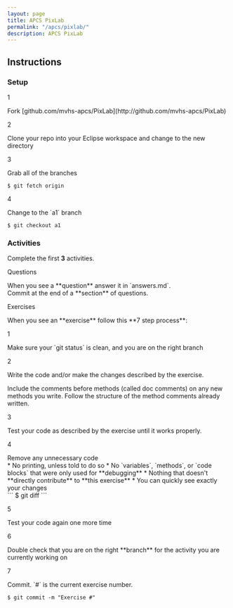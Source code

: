 ```yaml
---
layout: page
title: APCS PixLab
permalink: "/apcs/pixlab/"
description: APCS PixLab
---
```


## Instructions

### Setup

<div class="section listed" markdown="1">

  <p class="section-title">1</p>
  <div class="section" markdown="1">
  Fork [github.com/mvhs-apcs/PixLab](http://github.com/mvhs-apcs/PixLab)
  </div>

  <p class="section-title">2</p>
  <div class="section" markdown="1">
  Clone your repo into your Eclipse workspace and change to the new directory
  </div>

  <p class="section-title">3</p>
  <div class="section" markdown="1">
  Grab all of the branches<br>
  
  ```
  $ git fetch origin
  ```
  </div>

  <p class="section-title">4</p>
  <div class="section" markdown="1">
  Change to the `a1` branch<br>

  ```
  $ git checkout a1
  ```
  </div>

</div>

### Activities

<div class="section" markdown="1">

Complete the first **3** activities.

<p class="section-title">Questions</p>
<div class="section" markdown="1">
When you see a **question** answer it in `answers.md`.<br>Commit at the end of a **section** of questions.
</div>

<p class="section-title">Exercises</p>
<div class="section" markdown="1">
When you see an **exercise** follow this **7 step process**:

<div class="section listed" markdown="1">

<p class="section-title">1</p>
<div class="section" markdown="1">
Make sure your `git status` is clean, and you are on the right branch
</div>

<p class="section-title">2</p>
<div class="section" markdown="1">
Write the code and/or make the changes described by the exercise.

Include the comments before methods (called doc comments) on any new methods you write. Follow the structure of the method comments already written.
</div>

<p class="section-title">3</p>
<div class="section" markdown="1">
Test your code as described by the exercise until it works properly.
</div>

<p class="section-title">4</p>
<div class="section" markdown="1">
Remove any unnecessary code

<div class="section" markdown="1">
* No printing, unless told to do so
* No `variables`, `methods`, or `code blocks` that were only used for **debugging**
* Nothing that doesn't **directly contribute** to **this exercise**
* You can quickly see exactly your changes<br>
```
$ git diff
```
</div>
</div>

<p class="section-title">5</p>
<div class="section" markdown="1">
Test your code again one more time
</div>

<p class="section-title">6</p>
<div class="section" markdown="1">
Double check that you are on the right **branch** for the activity you are currently working on
</div>

<p class="section-title">7</p>
<div class="section" markdown="1">
Commit. `#` is the current exercise number.

```
$ git commit -m "Exercise #"
```

</div>

</div>

</div>

</div>